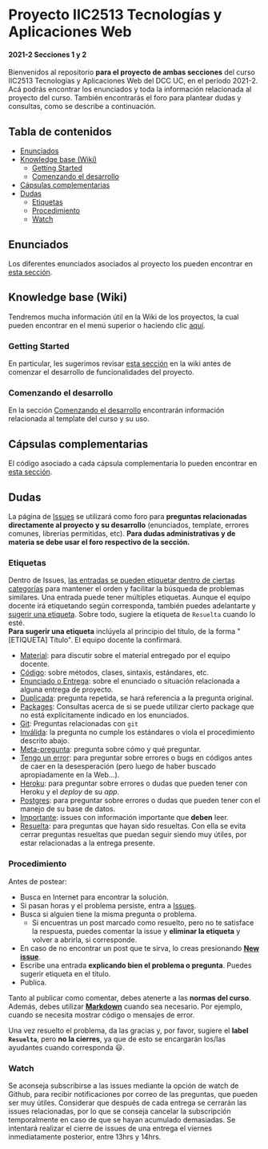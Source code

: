# Proyecto IIC2513 Tecnologías y Aplicaciones Web

#### 2021-2 Secciones 1 y 2

Bienvenidos al repositorio **para el proyecto de ambas secciones** del curso IIC2513 Tecnologías y Aplicaciones Web del DCC UC, en el período 2021-2. Acá podrás encontrar los enunciados y toda la información relacionada al proyecto del curso. También encontrarás el foro para plantear dudas y consultas, como se describe a continuación.

## Tabla de contenidos
- [Enunciados](#enunciados)
- [Knowledge base (Wiki)](#knowledge-base-wiki)
  - [Getting Started](#getting-started)
  - [Comenzando el desarrollo](#comenzando-el-desarrollo)
- [Cápsulas complementarias](#c&#225;psulas-complementarias)
- [Dudas](#dudas)
  - [Etiquetas](#etiquetas)
  - [Procedimiento](#procedimiento)
  - [Watch](#watch)

## Enunciados

Los diferentes enunciados asociados al proyecto los pueden encontrar en [esta sección](enunciados).

## Knowledge base (Wiki)

Tendremos mucha información útil en la Wiki de los proyectos, la cual pueden encontrar en el menú superior o haciendo clic [aquí](../../wiki).

### Getting Started

En particular, les sugerimos revisar [esta sección](../../wiki/Getting-Started) en la wiki antes de comenzar el desarrollo de funcionalidades del proyecto.

### Comenzando el desarrollo

En la sección [Comenzando el desarrollo](../../wiki/Comenzando-el-desarrollo) encontrarán información relacionada al template del curso y su uso.

## Cápsulas complementarias

El código asociado a cada cápsula complementaria lo pueden encontrar en [esta sección](cápsulas).

## Dudas

La página de [Issues](../../issues) se utilizará como foro para **preguntas relacionadas directamente al proyecto y su desarrollo** (enunciados, template, errores comunes, librerías permitidas, etc). **Para dudas administrativas y de materia se debe usar el foro respectivo de la sección.**

### Etiquetas

Dentro de Issues, [las entradas se pueden etiquetar dentro de ciertas categorías](https://help.github.com/articles/applying-labels-to-issues-and-pull-requests/) para mantener el orden y facilitar la búsqueda de problemas similares. Una entrada puede tener múltiples etiquetas. Aunque el equipo docente irá etiquetando según corresponda, también puedes adelantarte y [sugerir una etiqueta](../../labels). Sobre todo, sugiere la etiqueta de `Resuelta` cuando lo esté. \
**Para sugerir una etiqueta** inclúyela al principio del título, de la forma "[ETIQUETA] Título". El equipo docente la confirmará.

* [Material](../../labels/Material): para discutir sobre el material entregado por el equipo docente.
* [Código](../../labels/C%C3%B3digo): sobre métodos, clases, sintaxis, estándares, etc.
* [Enunciado o Entrega](../../labels/Enunciado%20o%20Entrega): sobre el enunciado o situación relacionada a alguna entrega de proyecto.
* [Duplicada](../../labels/Duplicada): pregunta repetida, se hará referencia a la pregunta original.
* [Packages](../../labels/Packages): Consultas acerca de si se puede utilizar cierto package que no está explícitamente indicado en los enunciados.
* [Git](../../labels/Git): Preguntas relacionadas con `git`
* [Inválida](../../labels/Inv%C3%A1lida): la pregunta no cumple los estándares o viola el procedimiento descrito abajo.
* [Meta-pregunta](../../labels/Meta-Pregunta): pregunta sobre cómo y qué preguntar.
* [Tengo un error](../../labels/Tengo%20un%20error): para preguntar sobre errores o bugs en códigos antes de caer en la desesperación (pero luego de haber buscado apropiadamente en la Web...).
* [Heroku](../../labels/Heroku): para preguntar sobre errores o dudas que pueden tener con Heroku y el _deploy_ de su _app_.
* [Postgres](../../labels/Postgres): para preguntar sobre errores o dudas que pueden tener con el manejo de su base de datos.
* [Importante](../../labels/Importante): issues con información importante que **deben** leer.
* [Resuelta](../../labels/Resuelta): para preguntas que hayan sido resueltas. Con ella se evita cerrar preguntas resueltas que puedan seguir siendo muy útiles, por estar relacionadas a la entrega presente.

### Procedimiento

Antes de postear:
* Busca en Internet para encontrar la solución.
* Si pasan horas y el problema persiste, entra a [Issues](../../issues).
* Busca si alguien tiene la misma pregunta o problema.
	* Si encuentras un post marcado como resuelto, pero no te satisface la respuesta, puedes comentar la issue y **eliminar la etiqueta** y volver a abrirla, si corresponde.
* En caso de no encontrar un post que te sirva, lo creas presionando **[New issue](../../issues/new)**.
* Escribe una entrada **explicando bien el problema o pregunta**. Puedes sugerir etiqueta en el título.
* Publica.

Tanto al publicar como comentar, debes atenerte a las **normas del curso**. Además, debes utilizar **[Markdown](https://github.com/adam-p/markdown-here/wiki/Markdown-Cheatsheet#code)** cuando sea necesario. Por ejemplo, cuando se necesita mostrar código o mensajes de error.

Una vez resuelto el problema, da las gracias y, por favor, sugiere el **label `Resuelta`**, pero **no la cierres**, ya que de esto se encargarán los/las ayudantes cuando corresponda :smiley:.

### Watch

Se aconseja subscribirse a las issues mediante la opción de watch de Github, para recibir notificaciones por correo de las preguntas, que pueden ser muy útiles. Considerar que después de cada entrega se cerrarán las issues relacionadas, por lo que se conseja cancelar la subscripción temporalmente en caso de que se hayan acumulado demasiadas. Se intentará realizar el cierre de issues de una entrega el viernes inmediatamente posterior, entre 13hrs y 14hrs.
